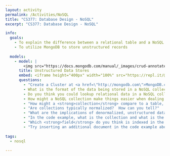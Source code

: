 ```yaml
---
layout: activity
permalink: /Activities/NoSQL
title: "CS377: Database Design - NoSQL"
excerpt: "CS377: Database Design - NoSQL"

info:
  goals: 
    - To explain the difference between a relational table and a NoSQL Collection
    - To utilize MongoDB to store unstructured records
    
  models:
    - model: |
        <img src="https://docs.mongodb.com/manual/_images/crud-annotated-collection.bakedsvg.svg" alt="MongoDB Collections from mongodb.com" />
      title: Unstructured Data Stores
      embed: <iframe height="400px" width="100%" src="https://repl.it/@BillJr99/PythonMongoDBExample?lite=true" scrolling="no" frameborder="no" allowtransparency="true" allowfullscreen="true" sandbox="allow-forms allow-pointer-lock allow-popups allow-same-origin allow-scripts allow-modals"></iframe>        
      questions:
        - "Create a Cluster at <a href=\"http://mongodb.com\">MongoDB.com</a>, and a user to access it.  Allow network access, and click the <code>Connect</code> button to obtain a database connection string.  The repl.it example code comments contain instructions on how to pass the database parameters (like the password) as environment variables, so that you do not have to embed them in your program code.  Run the given example against your collection."
        - What is the format of the data being stored in a NoSQL collection?
        - Do you think you could lookup relational data in a NoSQL collection?  Why or why not?
        - How might a NoSQL collection make things easier when dealing with a web service that communicates JSON between the browser and the server?
        - "How might a <strong>collection</strong> compare to a table, and what is a <strong>document</strong> in this model?"
        - "Are collections typically normalized?  How can you tell?"
        - "What are the implications of denormalized, unstructured data stores?"
        - "In the code example, what is the collection and what is the document?"
        - "Which <strong>field</strong> do you think is indexed in the collection?"
        - "Try inserting an additional document in the code example above, but with a different set of fields.  Does it work?  Based on this, do NoSQL collections have schemas?"
        
tags:
  - nosql
  
---
```



